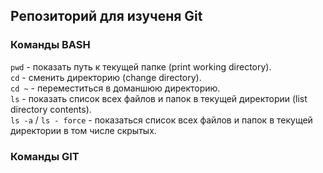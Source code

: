 ## Репозиторий для изученя Git

### Команды BASH

```pwd``` - показать путь к текущей папке (print working directory).  
```cd``` - сменить директорию (change directory).  
```cd ~``` - переместиться в доманшюю директорию.  
```ls``` - показать список всех файлов и папок в текущей директории (list directory contents).  
```ls -a``` / ```ls - force``` - показаться список всех файлов и папок в текущей директории в том числе скрытых.  



### Команды GIT
